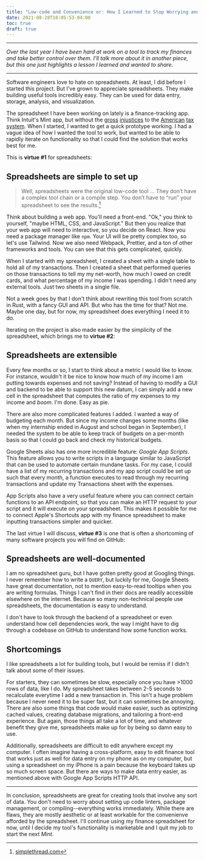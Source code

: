 ```yaml
---
title: "Low-code and Convenience or: How I Learned to Stop Worrying and Love the Spreadsheet"
date: 2021-08-28T10:05:53-04:00
toc: true
draft: true
---
```


---

_Over the last year I have been hard at work on a tool to track my finances and
take better control over them. I'll talk more about it in another piece, but
this one just highlights a lesson I learned and wanted to share._

---

Software engineers love to hate on spreadsheets. At least, I did before I
started this project. But I've grown to appreciate spreadsheets. They make
building useful tools incredibly easy. They can be used for data entry, storage,
analysis, and visualization.

The spreadsheet I have been working on lately is a finance-tracking app. Think
Intuit's Mint app, but without the
[gross](https://www.propublica.org/article/turbotax-deliberately-hides-its-free-file-page-from-search-engines)
[injustices](https://www.propublica.org/article/turbotax-military-discount-trick-troops-paying-to-file-taxes)
to the
[American](https://www.propublica.org/article/turbotax-just-tricked-you-into-paying-to-file-your-taxes)
[tax](https://www.propublica.org/article/how-the-maker-of-turbotax-fought-free-simple-tax-filing)
[system](https://www.propublica.org/article/congress-is-about-to-ban-the-government-from-offering-free-online-tax-filing-thank-turbotax).
When I started, I wanted to get a quick prototype working. I had a vague idea of
how I wanted the tool to work, but wanted to be able to rapidly iterate on
functionality so that I could find the solution that works best for me.

This is __virtue #1__ for spreadsheets:

## Spreadsheets are simple to set up

> Well, spreadsheets were the original low-code tool ...  They don’t have a
> complex tool chain or a compile step. You don’t have to “run” your spreadsheet
> to see the results.[^1]

[^1]:[simplethread.com](https://www.simplethread.com/use-spreadsheets-everywhere/)

Think about building a web app. You'll need a front-end. "Ok," you think to
yourself, "maybe HTML, CSS, and JavaScript." But then you realize that your web
app will need to interactive, so you decide on React. Now you need a package
manager like `npm`. Your UI will be pretty complex too, so let's use Tailwind.
Now we also need Webpack, Prettier, and a ton of other frameworks and tools. You
can see that this gets complicated, quickly.

When I started with my spreadsheet, I created a sheet with a single table to
hold all of my transactions. Then I created a sheet that performed queries on
those transactions to tell my my net-worth, how much I owed on credit cards, and
what percentage of my income I was spending. I didn't need any external tools.
Just two sheets in a single file.

Not a week goes by that I don't think about rewriting this tool from
scratch in Rust, with a fancy GUI and API. But who has the time for that? Not
me. Maybe one day, but for now, my spreadsheet does everything I need it to do.

Iterating on the project is also made easier by the simplicity of the
spreadsheet, which brings me to __virtue #2__:

## Spreadsheets are extensible

Every few months or so, I start to think about a metric I would like to know.
For instance, wouldn't it be nice to know how much of my income I am putting
towards expenses and not saving? Instead of having to modify a GUI and backend
to be able to support this new datum, I can simply add a new cell in the
spreadsheet that computes the ratio of my expenses to my income and _boom_. I'm
done. Easy as pie.

There are also more complicated features I added. I wanted a way of budgeting
each month. But since my income changes some months (like when my internship
ended in August and school began in September), I needed the system to be able
to keep track of budgets on a per-month basis so that I could go back and check
my historical budgets.

Google Sheets also has one more incredible feature: _Google App Scripts_. This
feature allows you to write scripts in a language similar to JavaScript that can
be used to automate certain mundane tasks. For my case, I could have a list of
my recurring transactions and my app script could be set up such that every
month, a function executes to read through my recurring transactions and update
my Transactions sheet with the expenses.

App Scripts also have a very useful feature where you can connect certain
functions to an API endpoint, so that you can make an HTTP request to your
script and it will execute on your spreadsheet. This makes it possible for me to
connect Apple's Shortcuts app with my finance spreadsheet to make inputting
transactions simpler and quicker.

The last virtue I will discuss, __virtue #3__ is one that is often a shortcoming
of many software projects you will find on GitHub:

## Spreadsheets are well-documented

I am no spreadsheet guru, but I have gotten pretty good at Googling things. I
never remember how to write a `QUERY`, but luckily for me, Google Sheets have
great documentation, not to mention easy-to-read tooltips when you are writing
formulas. Things I can't find in their docs are readily accessible elsewhere
on the internet. Because so many non-technical people use spreadsheets, the
documentation is easy to understand.

I don't have to look through the backend of a spreadsheet or even understand how
cell dependencies work, the way I might have to dig through a codebase on GitHub
to understand how some function works.

## Shortcomings

I like spreadsheets a lot for building tools, but I would be remiss if I didn't
talk about some of their issues.

For starters, they can sometimes be slow, especially once you have >1000 rows of
data, like I do. My spreadsheet takes between 2-5 seconds to recalculate
everytime I add a new transaction in. This isn't a huge problem because I never
need it to be super fast, but it can sometimes be annoying. There are also some
things that code would make easier, such as optimizing cached values, creating
database migrations, and tailoring a front-end experience. But again, those
things all take a lot of time, and whatever benefit they give me, spreadsheets
make up for by being so damn easy to use.

Additionally, spreadsheets are difficult to edit anywhere except my computer. I
often imagine having a cross-platform, easy to edit finance tool that works just
as well for data entry on my phone as on my computer, but using a spreadsheet on
my iPhone is a pain because the keyboard takes up so much screen space. But
there are ways to make data entry easier, as mentioned above with Google App
Scripts HTTP API.

---

In conclusion, spreadsheets are great for creating tools that involve any sort
of data. You don't need to worry about setting up code linters, package
management, or compiling--everything works immediately. While there are flaws,
they are mostly aesthetic or at least workable for the convenienve afforded by
the spreadsheet. I'll continue using my finance spreadsheet for now, until I
decide my tool's functionality is marketable and I quit my job to start the next
_Mint_.
